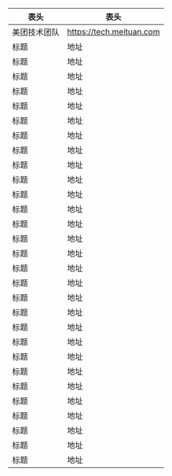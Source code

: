 <!--
 * @Descripttion: 
 * @version: 
 * @Author: Lianglin
 * @Date: 2020-03-11 16:36:55
 * @LastEditors: Lianglin
 * @LastEditTime: 2020-03-11 16:37:49
 -->

|表头|表头|
| -- | -- |
|美团技术团队|https://tech.meituan.com|
|标题|地址|
|标题|地址|
|标题|地址|
|标题|地址|
|标题|地址|
|标题|地址|
|标题|地址|
|标题|地址|
|标题|地址|
|标题|地址|
|标题|地址|
|标题|地址|
|标题|地址|
|标题|地址|
|标题|地址|
|标题|地址|
|标题|地址|
|标题|地址|
|标题|地址|
|标题|地址|
|标题|地址|
|标题|地址|
|标题|地址|
|标题|地址|
|标题|地址|
|标题|地址|
|标题|地址|
|标题|地址|
|标题|地址|